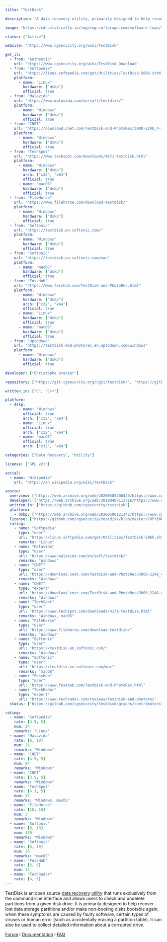 ```yaml
---
title: "TestDisk"

description: "A data recovery utility, primarily designed to help recover lost data storage partitions; distributed with Photorec - data recovery software designed to recover lost files including video, documents and archives from hard disks, CD-ROMs, and lost pictures from digital camera memory"

image: "https://cdn.statically.io/img/img.softorage.com/software-logo/testdisk.png?h=64"

status: ["Active"]

website: "https://www.cgsecurity.org/wiki/TestDisk"

get_it:
  - from: "Authentic"
    url: "https://www.cgsecurity.org/wiki/TestDisk_Download"
  - from: "Softpedia"
    url: "https://linux.softpedia.com/get/Utilities/TestDisk-5066.shtml"
    platform:
      - name: "Linux"
        hardware: ["dskp"]
        official: true
  - from: "Malavida"
    url: "https://www.malavida.com/en/soft/testdisk/"
    platform:
      - name: "Windows"
        hardware: ["dskp"]
        official: true
  - from: "CNET"
    url: "https://download.cnet.com/TestDisk-and-PhotoRec/3000-2248_4-10511775.html"
    platform:
      - name: "Windows"
        hardware: ["dskp"]
        official: true
  - from: "TechSpot"
    url: "https://www.techspot.com/downloads/4171-testdisk.html"
    platform:
      - name: "Windows"
        hardware: ["dskp"]
        arch: ["x32", "x64"]
        official: true
      - name: "macOS"
        hardware: ["dskp"]
        official: true
  - from: "FileHorse"
    url: "https://www.filehorse.com/download-testdisk/"
    platform:
      - name: "Windows"
        hardware: ["dskp"]
        official: true
  - from: "Softonic"
    url: "https://testdisk.en.softonic.com/"
    platform:
      - name: "Windows"
        hardware: ["dskp"]
        official: true
  - from: "Softonic"
    url: "https://testdisk.en.softonic.com/mac"
    platform:
      - name: "macOS"
        hardware: ["dskp"]
        official: true
  - from: "FossHub"
    url: "https://www.fosshub.com/TestDisk-and-PhotoRec.html"
    platform:
      - name: "Windows"
        hardware: ["dskp"]
        arch: ["x32", "x64"]
        official: true
      - name: "Linux"
        hardware: ["dskp"]
        official: true
      - name: "macOS"
        hardware: ["dskp"]
        official: true
  - from: "Uptodown"
    url: "https://testdisk-and-photorec.en.uptodown.com/windows"
    platform:
      - name: "Windows"
        hardware: ["dskp"]
        official: true

developer: ["Christophe Grenier"]

repository: ["https://git.cgsecurity.org/cgit/testdisk/", "https://github.com/cgsecurity/testdisk"]

written_in: ["C", "C++"]

platform:
  - dskp:
      - name: "Windows"
        official: true
        arch: ["x32", "x64"]
      - name: "Linux"
        official: true
        arch: ["x32", "x64"]
      - name: "macOS"
        official: true
        arch: ["x32", "x64"]

categories: ["Data Recovery", "Utility"]

license: ["GPL v2+"]

social:
  - name: "Wikipedia"
    url: "https://en.wikipedia.org/wiki/TestDisk"

source:
  overview: ["https://web.archive.org/web/20200505200429/https://www.cgsecurity.org/wiki/TestDisk"]
  developer: ["https://web.archive.org/web/20190407113716/https://www.cgsecurity.org/wiki/User:Kmaster"]
  written_in: ["https://github.com/cgsecurity/testdisk"]
  platform:
    - dskp: ["https://web.archive.org/web/20200506121342/https://www.cgsecurity.org/wiki/TestDisk_Download"]
  license: ["https://github.com/cgsecurity/testdisk/blob/master/COPYING", "https://web.archive.org/web/20200505200429/https://www.cgsecurity.org/wiki/TestDisk"]
  rating:
    - name: "Softpedia"
      type: "user"
      url: "https://linux.softpedia.com/get/Utilities/TestDisk-5066.shtml"
      remarks: "Linux"
    - name: "Malavida"
      type: "user"
      url: "https://www.malavida.com/en/soft/testdisk/"
      remarks: "Windows"
    - name: "CNET"
      type: "user"
      url: "https://download.cnet.com/TestDisk-and-PhotoRec/3000-2248_4-10511775.html"
      remarks: "Windows"
    - name: "CNET"
      type: "expert"
      url: "https://download.cnet.com/TestDisk-and-PhotoRec/3000-2248_4-10511775.html"
      remarks: "Windows"
    - name: "TechSpot"
      type: "user"
      url: "https://www.techspot.com/downloads/4171-testdisk.html"
      remarks: "Windows, macOS"
    - name: "FileHorse"
      type: "user"
      url: "https://www.filehorse.com/download-testdisk/"
      remarks: "Windows"
    - name: "Softonic"
      type: "user"
      url: "https://testdisk.en.softonic.com/"
      remarks: "Windows"
    - name: "Softonic"
      type: "user"
      url: "https://testdisk.en.softonic.com/mac"
      remarks: "macOS"
    - name: "FossHub"
      type: "user"
      url: "https://www.fosshub.com/TestDisk-and-PhotoRec.html"
    - name: "TechRadar"
      type: "expert"
      url: "https://www.techradar.com/reviews/testdisk-and-photorec"
  status: ["https://github.com/cgsecurity/testdisk/graphs/contributors", "https://fossies.org/linux/testdisk/ChangeLog", "https://git.cgsecurity.org/cgit/testdisk/tree/NEWS"]

rating:
  - name: "Softpedia"
    rate: [3.5, 5]
    num: 24
    remarks: "Linux"
  - name: "Malavida"
    rate: [8, 10]
    num: 21
    remarks: "Windows"
  - name: "CNET"
    rate: [4.5, 5]
    num: 84
    remarks: "Windows"
  - name: "CNET"
    rate: [3.5, 5]
    remarks: "Windows"
  - name: "TechSpot"
    rate: [4.3, 5]
    num: 27
    remarks: "Windows, macOS"
  - name: "FileHorse"
    rate: [10, 10]
    num: 3
    remarks: "Windows"
  - name: "Softonic"
    rate: [8, 10]
    num: 430
    remarks: "Windows"
  - name: "Softonic"
    rate: [6, 10]
    num: 36
    remarks: "macOS"
  - name: "FossHub"
    rate: [5, 5]
    num: 12
  - name: "TechRadar"
    rate: [4, 5]
---
```

  TestDisk is an open source [data recovery](/categories/data-recovery/) [utility](/categories/utility/) that runs exclusively from the command-line interface and allows users to check and undelete partitions from a given disk drive. It is primarily designed to help recover lost data storage partitions and/or make non-booting disks bootable again; when these symptoms are caused by faulty software, certain types of viruses or human error (such as accidentally erasing a partition table). It can also be used to collect detailed information about a corrupted drive.
  
  [Forum](https://forum.cgsecurity.org/phpBB3/)  I  [Documentation](https://www.cgsecurity.org/wiki/TestDisk#Documentation)  I  [FAQ](https://www.cgsecurity.org/wiki/TestDisk_FAQ)
